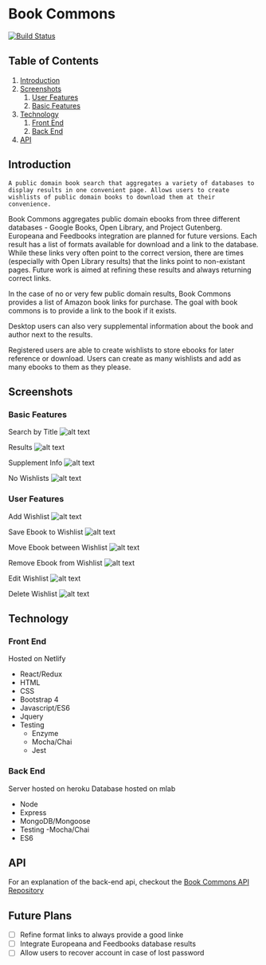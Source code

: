 # Book Commons
[![Build Status](https://travis-ci.org/mattpeebles/book-commons-client.svg?branch=integration%2FuserAPI)](https://travis-ci.org/mattpeebles/book-commons-client)

## Table of Contents

1. [Introduction](#introduction)
2. [Screenshots](#screenshot)
	1. [User Features](#screenshotBasic)
	2. [Basic Features](#screenshotUser)
3. [Technology](#technology)
 	1. [Front End](#techFront)
 	2. [Back End](#techBack)
4. [API](#api)

## Introduction <a name="introduction"></a>

`A public domain book search that aggregates a variety of databases to display results in one convenient page. Allows users to create wishlists of public domain books to download them at their convenience.`

Book Commons aggregates public domain ebooks from three different databases - Google Books, Open Library, and Project Gutenberg. Europeana and Feedbooks integration are planned for future versions. Each result has a list of formats available for download and a link to the database. While these links very often point to the correct version, there are times (especially with Open Library results) that the links point to non-existant pages. Future work is aimed at refining these results and always returning correct links. 

In the case of no or very few public domain results, Book Commons provides a list of Amazon book links for purchase. The goal with book commons is to provide a link to the book if it exists. 

Desktop users can also very supplemental information about the book and author next to the results.

Registered users are able to create wishlists to store ebooks for later reference or download. Users can create as many wishlists and add as many ebooks to them as they please. 


## Screenshots <a name="screenshot"></a>

### Basic Features <a name="screenshotBasic"></a>

Search by Title
![alt text](./public/resources/gifs/searchTitle.gif "Search")

Results
![alt text](./public/resources/gifs/resultsExplanation.gif "Results")

Supplement Info
![alt text](./public/resources/gifs/supplementInfo.gif "Supplement Info")

No Wishlists
![alt text](./public/resources/gifs/noWishlist.gif "No Wishlist")


### User Features <a name="screenshotUser"></a>

Add Wishlist
![alt text](./public/resources/gifs/addWishlist.gif "Add Wishlist")

Save Ebook to Wishlist
![alt text](./public/resources/gifs/saveEbook.gif "Save Ebook")

Move Ebook between Wishlist
![alt text](./public/resources/gifs/moveEbook.gif "Move Ebook")

Remove Ebook from Wishlist
![alt text](./public/resources/gifs/removeEbook.gif "Remove Ebook")

Edit Wishlist
![alt text](./public/resources/gifs/addWishlist.gif "Add Wishlist")

Delete Wishlist
![alt text](./public/resources/gifs/deleteWishlist.gif "Delete Wishlist")

## Technology <a name="technology"></a>

### Front End <a name="techFront"></a>
Hosted on Netlify
- React/Redux
- HTML
- CSS
- Bootstrap 4
- Javascript/ES6
- Jquery
- Testing
	- Enzyme
	- Mocha/Chai
	- Jest

### Back End <a name="techBack"></a>
Server hosted on heroku
Database hosted on mlab
- Node
- Express
- MongoDB/Mongoose
- Testing
	-Mocha/Chai
- ES6

## API <a name="api"></a>

For an explanation of the back-end api, checkout the [Book Commons API Repository](https://github.com/mattpeebles/book-commons-api)

## Future Plans <a name="future"></a>

- [ ] Refine format links to always provide a good linke
- [ ] Integrate Europeana and Feedbooks database results
- [ ] Allow users to recover account in case of lost password